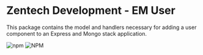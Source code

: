 # Zentech Development - EM User
This package contains the model and handlers necessary for adding
a user component to an Express and Mongo stack application.

![npm](https://img.shields.io/npm/v/@zentechdev/emuser)
![NPM](https://img.shields.io/npm/l/@zentechdev/emuser)